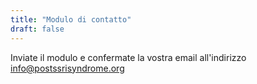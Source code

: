 ```yaml
---
title: "Modulo di contatto"
draft: false
---
```


Inviate il modulo e confermate la vostra email all'indirizzo info@postssrisyndrome.org

